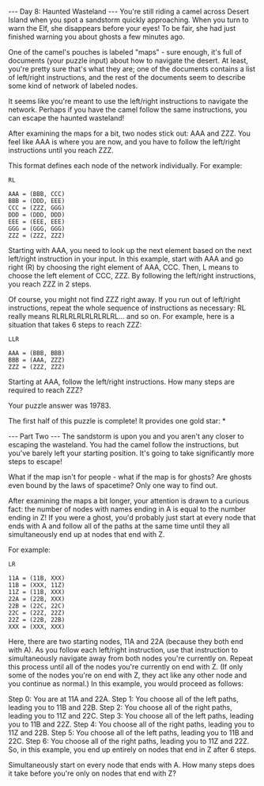 --- Day 8: Haunted Wasteland ---
You're still riding a camel across Desert Island when you spot a sandstorm quickly approaching.
When you turn to warn the Elf, she disappears before your eyes! To be fair, she had just finished
warning you about ghosts a few minutes ago.

One of the camel's pouches is labeled "maps" - sure enough, it's full of documents (your puzzle
input) about how to navigate the desert. At least, you're pretty sure that's what they are;
one of the documents contains a list of left/right instructions, and the rest of the documents
seem to describe some kind of network of labeled nodes.

It seems like you're meant to use the left/right instructions to navigate the network. Perhaps
if you have the camel follow the same instructions, you can escape the haunted wasteland!

After examining the maps for a bit, two nodes stick out: AAA and ZZZ. You feel like AAA is where
you are now, and you have to follow the left/right instructions until you reach ZZZ.

This format defines each node of the network individually. For example:
```
RL

AAA = (BBB, CCC)
BBB = (DDD, EEE)
CCC = (ZZZ, GGG)
DDD = (DDD, DDD)
EEE = (EEE, EEE)
GGG = (GGG, GGG)
ZZZ = (ZZZ, ZZZ)
```
Starting with AAA, you need to look up the next element based on the next left/right instruction
in your input. In this example, start with AAA and go right (R) by choosing the right element
of AAA, CCC. Then, L means to choose the left element of CCC, ZZZ. By following the left/right
instructions, you reach ZZZ in 2 steps.

Of course, you might not find ZZZ right away. If you run out of left/right instructions,
repeat the whole sequence of instructions as necessary: RL really means RLRLRLRLRLRLRLRL...
and so on. For example, here is a situation that takes 6 steps to reach ZZZ:
```
LLR

AAA = (BBB, BBB)
BBB = (AAA, ZZZ)
ZZZ = (ZZZ, ZZZ)
```
Starting at AAA, follow the left/right instructions. How many steps are required to reach ZZZ?

Your puzzle answer was 19783.

The first half of this puzzle is complete! It provides one gold star: *

--- Part Two ---
The sandstorm is upon you and you aren't any closer to escaping the wasteland. You had the camel
follow the instructions, but you've barely left your starting position. It's going to take
significantly more steps to escape!

What if the map isn't for people - what if the map is for ghosts? Are ghosts even bound by the 
laws of spacetime? Only one way to find out.

After examining the maps a bit longer, your attention is drawn to a curious fact: the number
of nodes with names ending in A is equal to the number ending in Z! If you were a ghost, you'd
probably just start at every node that ends with A and follow all of the paths at the same
time until they all simultaneously end up at nodes that end with Z.

For example:
```
LR

11A = (11B, XXX)
11B = (XXX, 11Z)
11Z = (11B, XXX)
22A = (22B, XXX)
22B = (22C, 22C)
22C = (22Z, 22Z)
22Z = (22B, 22B)
XXX = (XXX, XXX)
```
Here, there are two starting nodes, 11A and 22A (because they both end with A). As you follow
each left/right instruction, use that instruction to simultaneously navigate away from both
nodes you're currently on. Repeat this process until all of the nodes you're currently on end
with Z. (If only some of the nodes you're on end with Z, they act like any other node and you
continue as normal.) In this example, you would proceed as follows:

Step 0: You are at 11A and 22A.
Step 1: You choose all of the left paths, leading you to 11B and 22B.
Step 2: You choose all of the right paths, leading you to 11Z and 22C.
Step 3: You choose all of the left paths, leading you to 11B and 22Z.
Step 4: You choose all of the right paths, leading you to 11Z and 22B.
Step 5: You choose all of the left paths, leading you to 11B and 22C.
Step 6: You choose all of the right paths, leading you to 11Z and 22Z.
So, in this example, you end up entirely on nodes that end in Z after 6 steps.

Simultaneously start on every node that ends with A. How many steps does it take before
you're only on nodes that end with Z?